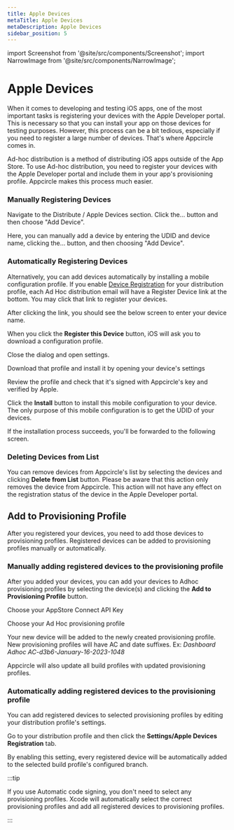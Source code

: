 ```yaml
---
title: Apple Devices
metaTitle: Apple Devices
metaDescription: Apple Devices
sidebar_position: 5
---
```


import Screenshot from '@site/src/components/Screenshot';
import NarrowImage from '@site/src/components/NarrowImage';

# Apple Devices

When it comes to developing and testing iOS apps, one of the most important tasks is registering your devices with the Apple Developer portal. This is necessary so that you can install your app on those devices for testing purposes. However, this process can be a bit tedious, especially if you need to register a large number of devices. That's where Appcircle comes in.

Ad-hoc distribution is a method of distributing iOS apps outside of the App Store. To use Ad-hoc distribution, you need to register your devices with the Apple Developer portal and include them in your app's provisioning profile. Appcircle makes this process much easier.

### Manually Registering Devices

Navigate to the Distribute / Apple Devices section. Click the... button and then choose "Add Device".


<Screenshot url='https://cdn.appcircle.io/docs/assets/adhoc-adddevice1.png' />

Here, you can manually add a device by entering the UDID and device name, clicking the... button, and then choosing "Add Device". 

<Screenshot url='https://cdn.appcircle.io/docs/assets/adhoc-adddevice2.png' />

### Automatically Registering Devices

Alternatively, you can add devices automatically by installing a mobile configuration profile. If you enable [Device Registration](../distribute/create-or-select-a-distribution-profile.md#device-registration-ios-only) for your distribution profile, each Ad Hoc distribution email will have a Register Device link at the bottom. You may click that link to register your devices.  


<NarrowImage src="https://cdn.appcircle.io/docs/assets/adhoc-email1.png" width="300" />


After clicking the link, you should see the below screen to enter your device name.

<NarrowImage src="https://cdn.appcircle.io/docs/assets/adhoc-email2.png" width="300"/>


When you click the **Register this Device** button, iOS will ask you to download a configuration profile.

<NarrowImage src="https://cdn.appcircle.io/docs/assets/adhoc-email3.png" width="300" />

Close the dialog and open settings.

<NarrowImage src="https://cdn.appcircle.io/docs/assets/adhoc-email4.png" width="300" />


Download that profile and install it by opening your device's settings

<NarrowImage src="https://cdn.appcircle.io/docs/assets/adhoc-ios-settings1.png" width="300"/>

Review the profile and check that it's signed with Appcircle's key and verified by Apple.

<NarrowImage src="https://cdn.appcircle.io/docs/assets/adhoc-ios-settings2.png" width="300"/>

Click the **Install** button to install this mobile configuration to your device. The only purpose of this mobile configuration is to get the UDID of your devices.

<NarrowImage src="https://cdn.appcircle.io/docs/assets/adhoc-ios-settings3.png" width="300" />

If the installation process succeeds, you'll be forwarded to the following screen. 

<NarrowImage src="https://cdn.appcircle.io/docs/assets/adhoc-profile-success.png" width="300" />


### Deleting Devices from List

You can remove devices from Appcircle's list by selecting the devices and clicking **Delete from List** button. Please be aware that this action only removes the device from Appcircle. This action will not have any effect on the registration status of the device in the
Apple Developer portal.

## Add to Provisioning Profile

After you registered your devices, you need to add those devices to provisioning profiles. Registered devices can be added to provisioning profiles manually or automatically. 

### Manually adding registered devices to the provisioning profile 

After you added your devices, you can add your devices to Adhoc provisioning profiles by selecting the device(s) and clicking the **Add to Provisioning Profile** button.

<Screenshot url='https://cdn.appcircle.io/docs/assets/adhoc-addprovision1.png' />

Choose your AppStore Connect API Key

<Screenshot url='https://cdn.appcircle.io/docs/assets/adhoc-selectkey.png' />

Choose your Ad Hoc provisioning profile

<Screenshot url='https://cdn.appcircle.io/docs/assets/adhoc-selectprofile.png' />

Your new device will be added to the newly created provisioning profile. New provisioning profiles will have AC and date suffixes. Ex: _Dashboard Adhoc AC-d3b6-January-16-2023-1048_

Appcircle will also update all build profiles with updated provisioning profiles.

### Automatically adding registered devices to the provisioning profile 

You can add registered devices to selected provisioning profiles by editing your distribution profile's settings.

Go to your distribution profile and then click the **Settings/Apple Devices Registration** tab.

<Screenshot url='https://cdn.appcircle.io/docs/assets/adhoc-profile-auto.png' />

By enabling this setting, every registered device will be automatically added to the selected build profile's configured branch.

:::tip

If you use Automatic code signing, you don't need to select any provisioning profiles. Xcode will automatically select the correct provisioning profiles and add all registered devices to provisioning profiles.

:::
